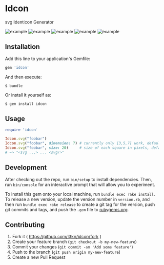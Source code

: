 # Idcon

svg Identicon Generator

![example](https://cdn.rawgit.com/l3kn/idcon/master/examples/idcon.svg)
![example](https://cdn.rawgit.com/l3kn/idcon/master/examples/hodor.svg)
![example](https://cdn.rawgit.com/l3kn/idcon/master/examples/foobar.svg)
![example](https://cdn.rawgit.com/l3kn/idcon/master/examples/yolo.svg)
![example](https://cdn.rawgit.com/l3kn/idcon/master/examples/swag.svg)

## Installation

Add this line to your application's Gemfile:

```ruby
gem 'idcon'
```

And then execute:

    $ bundle

Or install it yourself as:

    $ gem install idcon

## Usage

```ruby
require 'idcon'

Idcon.svg("foobar")
Idcon.svg("foobar", dimension: 7) # currently only [3,5,7] work, default is 5
Idcon.svg("foobar", size: 20)     # size of each square in pixels, default is 10
# => "<svg ...> ... <svg/>"
```

## Development

After checking out the repo, run `bin/setup` to install dependencies. Then, run `bin/console` for an interactive prompt that will allow you to experiment.

To install this gem onto your local machine, run `bundle exec rake install`. To release a new version, update the version number in `version.rb`, and then run `bundle exec rake release` to create a git tag for the version, push git commits and tags, and push the `.gem` file to [rubygems.org](https://rubygems.org).

## Contributing

1. Fork it ( https://github.com/l3kn/idcon/fork )
2. Create your feature branch (`git checkout -b my-new-feature`)
3. Commit your changes (`git commit -am 'Add some feature'`)
4. Push to the branch (`git push origin my-new-feature`)
5. Create a new Pull Request
